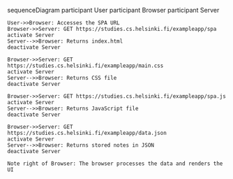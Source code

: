 sequenceDiagram
    participant User
    participant Browser
    participant Server

    User->>Browser: Accesses the SPA URL
    Browser->>Server: GET https://studies.cs.helsinki.fi/exampleapp/spa
    activate Server
    Server-->>Browser: Returns index.html
    deactivate Server

    Browser->>Server: GET https://studies.cs.helsinki.fi/exampleapp/main.css
    activate Server
    Server-->>Browser: Returns CSS file
    deactivate Server

    Browser->>Server: GET https://studies.cs.helsinki.fi/exampleapp/spa.js
    activate Server
    Server-->>Browser: Returns JavaScript file
    deactivate Server

    Browser->>Server: GET https://studies.cs.helsinki.fi/exampleapp/data.json
    activate Server
    Server-->>Browser: Returns stored notes in JSON
    deactivate Server

    Note right of Browser: The browser processes the data and renders the UI
